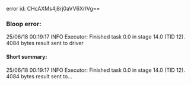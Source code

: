 error id: CHcAXMs4j8rj0aVV6XrIVg==
### Bloop error:

25/06/18 00:19:17 INFO Executor: Finished task 0.0 in stage 14.0 (TID 12). 4084 bytes result sent to driver
#### Short summary: 

25/06/18 00:19:17 INFO Executor: Finished task 0.0 in stage 14.0 (TID 12). 4084 bytes result sent to...